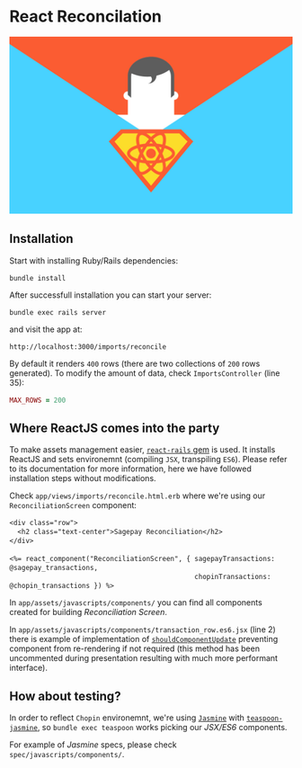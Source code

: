 React Reconcilation
===================

![Alt Embrace your frontend](embrace_your_frontend.jpg?raw=true)

Installation
------------

Start with installing Ruby/Rails dependencies:

```
bundle install
```

After successfull installation you can start your server:

```
bundle exec rails server
```

and visit the app at:

```
http://localhost:3000/imports/reconcile
```

By default it renders `400` rows (there are two collections of `200` rows
generated). To modify the amount of data, check `ImportsController` (line 35):

```ruby
MAX_ROWS = 200
```

Where ReactJS comes into the party
----------------------------------

To make assets management easier,
[`react-rails` gem](https://github.com/reactjs/react-rails) is used. It installs
ReactJS and sets environemnt (compiling `JSX`, transpiling `ES6`). Please refer
to its documentation for more information, here we have followed installation
steps without modifications.

Check `app/views/imports/reconcile.html.erb` where we're using our
`ReconciliationScreen` component:

```erb
<div class="row">
  <h2 class="text-center">Sagepay Reconciliation</h2>
</div>

<%= react_component("ReconciliationScreen", { sagepayTransactions: @sagepay_transactions,
                                              chopinTransactions:  @chopin_transactions }) %>

```

In `app/assets/javascripts/components/` you can find all components created for
building _Reconciliation Screen_.

In `app/assets/javascripts/components/transaction_row.es6.jsx` (line 2) there is
example of implementation of
[`shouldComponentUpdate`](https://facebook.github.io/react/docs/advanced-performance.html)
preventing component from re-rendering if not required (this method has been
uncommented during presentation resulting with much more performant interface).

How about testing?
------------------

In order to reflect `Chopin` environemnt, we're using
[`Jasmine`](http://jasmine.github.io/) with
[`teaspoon-jasmine`](https://github.com/modeset/teaspoon), so
`bundle exec teaspoon` works picking our _JSX/ES6_ components.

For example of _Jasmine_ specs, please check `spec/javascripts/components/`.
